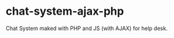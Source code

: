 chat-system-ajax-php
====================

Chat System maked with PHP and JS (with AJAX) for help desk. 